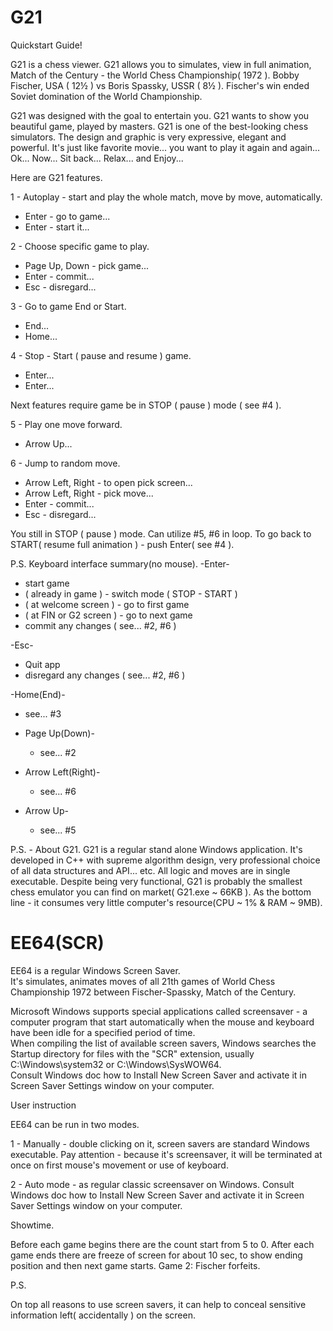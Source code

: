 # G21

Quickstart Guide! 

G21 is a chess viewer.
G21 allows you to simulates, view in full animation, Match of the Century - the World Chess Championship( 1972 ).
Bobby Fischer, USA ( 12½ ) vs Boris Spassky, USSR ( 8½ ). 
Fischer's win ended Soviet domination of the World Championship.

G21 was designed with the goal to entertain you.
G21 wants to show you beautiful game, played by masters.
G21 is one of the best-looking chess simulators.
The design and graphic is very expressive, elegant and powerful.
It's just like favorite movie... you want to play it again and again...
Ok... Now... 
Sit back... Relax... and Enjoy...

Here are G21 features.

1 - Autoplay - start and play the whole match, move by move, automatically.
   - Enter - go to game...
   - Enter - start it...

2 - Choose specific game to play. 
   - Page Up, Down - pick game...
   - Enter - commit...
   - Esc - disregard...

3 - Go to game End or Start.
   - End...
   - Home...

4 - Stop - Start ( pause and resume ) game. 
   - Enter...
   - Enter...

Next features require game be in STOP ( pause ) mode ( see #4 ).

5 - Play one move forward. 
   - Arrow Up...  

6 - Jump to random move.
   - Arrow Left, Right - to open pick screen...
   - Arrow Left, Right - pick move...
   - Enter - commit...
   - Esc - disregard...

You still in STOP ( pause ) mode.
Can utilize #5, #6 in loop. 
To go back to START( resume full animation ) - push Enter( see #4 ).
                 
P.S. Keyboard interface summary(no mouse).
-Enter-
  - start game
  - ( already in game ) - switch mode ( STOP - START )          
  - ( at welcome screen ) - go to first game
  - ( at FIN or G2 screen ) - go to next game
  - commit any changes ( see... #2, #6 ) 
  
-Esc-
  - Quit app
  - disregard any changes ( see... #2, #6 )
  
-Home(End)-
  - see... #3  
  
- Page Up(Down)-
  - see... #2
  
- Arrow Left(Right)-
  - see... #6
  
- Arrow Up-
  - see... #5

P.S. - About G21.
G21 is a regular stand alone Windows application.
It's developed in C++ with supreme algorithm design, very professional choice of all data structures and API... etc.
All logic and moves are in single executable. 
Despite being very functional, G21 is probably the smallest chess emulator you can find on market( G21.exe ~ 66KB ).
As the bottom line - it consumes very little computer's resource(CPU ~ 1% & RAM ~ 9MB).

# EE64(SCR)

EE64 is a regular Windows Screen Saver.  
It's simulates, animates moves of all 21th games of World Chess Championship 1972 between Fischer-Spassky, Match of the Century.

Microsoft Windows supports special applications called screensaver - a computer program that start automatically when the mouse and keyboard have been idle
for a specified period of time.  
When compiling the list of available screen savers, Windows searches the Startup directory for files with the "SCR" extension, usually C:\Windows\system32 
or C:\Windows\SysWOW64.  
Consult Windows doc how to Install New Screen Saver and activate it in Screen Saver Settings window on your computer.

User instruction

EE64 can be run in two modes.

1 - Manually - double clicking on it, screen savers are standard Windows executable.   Pay attention - because it's screensaver, it will be terminated at         once on first mouse's movement or use of keyboard.

2 - Auto mode - as regular classic screensaver on Windows.   Consult Windows doc how to Install New Screen Saver and activate it in Screen Saver Settings         window on your computer.  
      
Showtime.

Before each game begins there are the count start from 5 to 0.   After each game ends there are freeze of screen for about 10 sec, to show ending position and then next game starts.   Game 2: Fischer forfeits.

P.S.

On top all reasons to use screen savers, it can help to conceal sensitive information left( accidentally ) on the screen.
